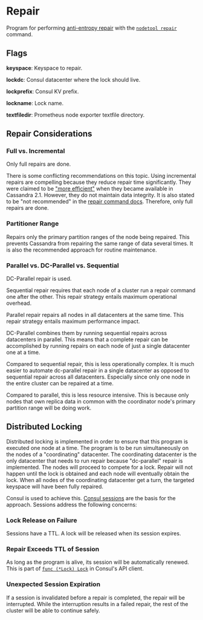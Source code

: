 # Repair

Program for performing [anti-entropy repair](https://docs.datastax.com/en/cassandra/latest/cassandra/operations/opsRepairNodesManualRepair.html) with the [`nodetool repair`](https://docs.datastax.com/en/cassandra/latest/cassandra/tools/toolsRepair.html) command.

## Flags

**keyspace**: Keyspace to repair.

**lockdc**: Consul datacenter where the lock should live.

**lockprefix**: Consul KV prefix.

**lockname**: Lock name.

**textfiledir**: Prometheus node exporter textfile directory.

## Repair Considerations

### Full vs. Incremental

Only full repairs are done.

There is some conflicting recommendations on this topic. Using incremental repairs are compelling because they reduce repair time significantly. They were claimed to be ["more efficient"](https://www.datastax.com/dev/blog/more-efficient-repairs) when they became available in Cassandra 2.1. However, they do not maintain data integrity. It is also stated to be "not recommended" in the [repair command docs](https://docs.datastax.com/en/cassandra/latest/cassandra/tools/toolsRepair.html#toolsRepair__incremental). Therefore, only full repairs are done.

### Partitioner Range

Repairs only the primary partition ranges of the node being repaired. This prevents Cassandra from repairing the same range of data several times. It is also the recommended approach for routine maintenance.

### Parallel vs. DC-Parallel vs. Sequential

DC-Parallel repair is used.

Sequential repair requires that each node of a cluster run a repair command one after the other. This repair strategy entails maximum operational overhead.

Parallel repair repairs all nodes in all datacenters at the same time. This repair strategy entails maximum performance impact.

DC-Parallel combines them by running sequential repairs across datacenters in parallel. This means that a complete repair can be accomplished by running repairs on each node of just a single datacenter one at a time.

Compared to sequential repair, this is less operationally complex. It is much easier to automate dc-parallel repair in a single datacenter as opposed to sequential repair across all datacenters. Especially since only one node in the entire cluster can be repaired at a time.

Compared to parallel, this is less resource intensive. This is because only nodes that own replica data in common with the coordinator node's primary partition range will be doing work.

## Distributed Locking

Distributed locking is implemented in order to ensure that this program is executed one node at a time. The program is to be run simultaneously on the nodes of a "coordinating" datacenter. The coordinating datacenter is the only datacenter that needs to run repair because "dc-parallel" repair is implemented. The nodes will proceed to compete for a lock. Repair will not happen until the lock is obtained and each node will eventually obtain the lock. When all nodes of the coordinating datacenter get a turn, the targeted keyspace will have been fully repaired.

Consul is used to achieve this. [Consul sessions](https://www.consul.io/docs/internals/sessions.html) are the basis for the approach. Sessions address the following concerns:

### Lock Release on Failure

Sessions have a TTL. A lock will be released when its session expires.

### Repair Exceeds TTL of Session

As long as the program is alive, its session will be automatically renewed. This is part of [`func (*Lock) Lock`](https://godoc.org/github.com/hashicorp/consul/api#Lock.Lock) in Consul's API client.

### Unexpected Session Expiration

If a session is invalidated before a repair is completed, the repair will be interrupted. While the interruption results in a failed repair, the rest of the cluster will be able to continue safely.
